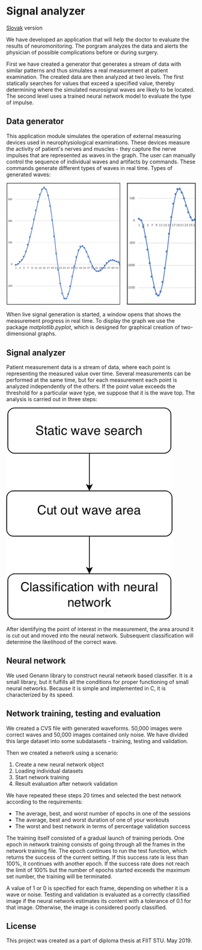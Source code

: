 # Signal analyzer

[Slovak](README.sk.md) version

We have developed an application that will help the doctor to evaluate the results of neuromonitoring. The porgram analyzes the data and alerts the physician of possible complications before or during surgery.

First we have created a generator that generates a stream of data with similar patterns and thus simulates a real measurement at patient examination. The created data are then analyzed at two levels. The first statically searches for values that exceed a specified value, thereby determining where the simulated neurosignal waves are likely to be located. The second level uses a trained neural network model to evaluate the type of impulse.


## Data generator
This application module simulates the operation of external measuring devices used in neurophysiological examinations. These devices measure the activity of patient's nerves and muscles - they capture the nerve impulses that are represented as waves in the graph. The user can manually control the sequence of individual waves and artifacts by commands. These commands generate different types of waves in real time.
Types of generated waves:

![alt text 1](docs/img/wave1.png "wave1")

When live signal generation is started, a window opens that shows the measurement progress in real time. To display the graph we use the package *matplotlib.pyplot*, which is designed for graphical creation of two-dimensional graphs.

## Signal analyzer
Patient measurement data is a stream of data, where each point is representing the measured value over time. Several measurements can be performed at the same time, but for each measurement each point is analyzed independently of the others. If the point value exceeds the threshold for a particular wave type, we suppose that it is the wave top. The analysis is carried out in three steps:

![alt text 1](docs/img/diag1_en.jpg "diag")


After identifying the point of interest in the measurement, the area around it is cut out and moved into the neural network. Subsequent classification will determine the likelihood of the correct wave. 

## Neural network
We used Genann library to construct neural network based classifier. It is a small library, but it fulfills all the conditions for proper functioning of small neural networks. Because it is simple and implemented in C, it is characterized by its speed.

## Network training, testing and evaluation
We created a CVS file with generated waveforms. 50,000 images were correct waves and 50,000 images contained only noise. We have divided this large dataset into some subdatasets - training, testing and validation.

Then we created a network using a scenario:
1. Create a new neural network object
2. Loading individual datasets
3. Start network training
4. Result evaluation after network validation

We have repeated these steps 20 times and selected the best network according to the requirements:
* The average, best, and worst number of epochs in one of the sessions
* The average, best and worst duration of one of your workouts
* The worst and best network in terms of percentage validation success

The training itself consisted of a gradual launch of training periods. One epoch in network training consists of going through all the frames in the network training file. The epoch continues to run the test function, which returns the success of the current setting. If this success rate is less than 100%, it continues with another epoch. If the success rate does not reach the limit of 100% but the number of epochs started exceeds the maximum set number, the training will be terminated.

A value of 1 or 0 is specified for each frame, depending on whether it is a wave or noise. Testing and validation is evaluated as a correctly classified image if the neural network estimates its content with a tolerance of 0.1 for that image. Otherwise, the image is considered poorly classified.

## License
This project was created as a part of diploma thesis at FIIT STU. May 2019.
